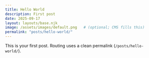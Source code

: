 ```yaml
---
title: Hello World
description: First post
date: 2025-09-17
layout: layouts/base.njk
image: /assets/images/default.png   # (optional; CMS fills this)
permalink: "posts/hello-world/"
---
```

This is your first post. Routing uses a clean permalink (`/posts/hello-world/`).
